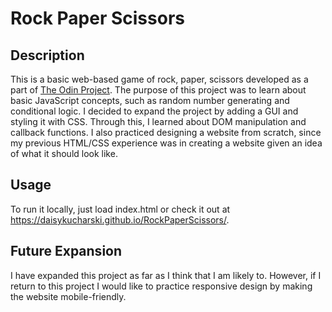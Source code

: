 # Rock Paper Scissors
## Description
This is a basic web-based game of rock, paper, scissors developed as a part of [The Odin Project](https://www.theodinproject.com/). The purpose of this project was to learn about basic JavaScript concepts, such as random number generating and conditional logic. I decided to expand the project by adding a GUI and styling it with CSS. Through this, I learned about DOM manipulation and callback functions. I also practiced designing a website from scratch, since my previous HTML/CSS experience was in creating a website given an idea of what it should look like.

## Usage
To run it locally, just load index.html or check it out at https://daisykucharski.github.io/RockPaperScissors/.

## Future Expansion
I have expanded this project as far as I think that I am likely to. However, if I return to this project I would like to practice responsive design by making the website mobile-friendly.